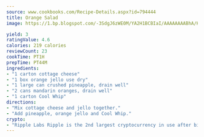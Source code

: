 ```yaml
---
source: www.cookbooks.com/Recipe-Details.aspx?id=794444
title: Orange Salad
image: https://1.bp.blogspot.com/-3SdgJ6zWE0M/YA2H1BCBIaI/AAAAAAAABhA/KLu9yTsYBMkJQudB_uFGwTypBtmTiBfZgCLcBGAsYHQ/s320/4.png

yield: 3
ratingValue: 4.6
calories: 219 calories
reviewCount: 23
cookTime: PT1H
prepTime: PT44M
ingredients:
- "1 carton cottage cheese"
- "1 box orange jello use dry"
- "1 large can crushed pineapple, drain well"
- "2 cans mandarin oranges, drain well"
- "1 carton Cool Whip"
directions:
- "Mix cottage cheese and jello together."
- "Add pineapple, orange jello and Cool Whip."
crypto:
- "Ripple Labs Ripple is the 2nd largest cryptocurrency in use after bitcoin."
---
```

